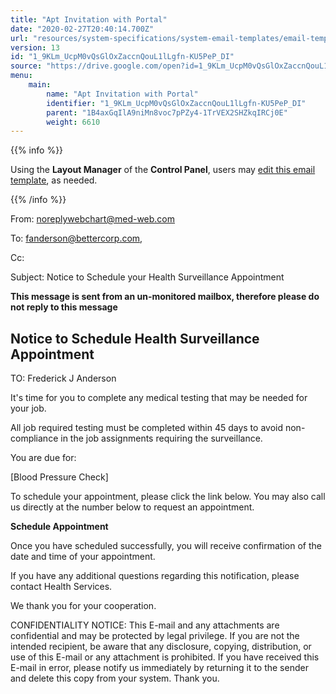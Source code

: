 ```yaml
---
title: "Apt Invitation with Portal"
date: "2020-02-27T20:40:14.700Z"
url: "resources/system-specifications/system-email-templates/email-templates-from-scheduler/apt-invitation-with-portal.html"
version: 13
id: "1_9KLm_UcpM0vQsGlOxZaccnQouL1lLgfn-KU5PeP_DI"
source: "https://drive.google.com/open?id=1_9KLm_UcpM0vQsGlOxZaccnQouL1lLgfn-KU5PeP_DI"
menu:
    main:
        name: "Apt Invitation with Portal"
        identifier: "1_9KLm_UcpM0vQsGlOxZaccnQouL1lLgfn-KU5PeP_DI"
        parent: "1B4axGqIlA9niMn8voc7pPZy4-1TrVEX2SHZkqIRCj0E"
        weight: 6610
---
```









{{% info %}}

Using the **Layout Manager** of the **Control Panel**, users may [edit this email template](https://system/?f=admin&subfunc=layout_manager&search_for=email&layout_search=Go&lv_layout_manager_limit=0&opp=edit&doc_type=EAPTI&old_module=Email&old_name=Apt+Invitation+with+Portal&active=0), as needed.

{{% /info %}}


From: noreplywebchart@med-web.com

To: fanderson@bettercorp.com,

Cc:

Subject: Notice to Schedule your Health Surveillance Appointment



****This message is sent from an un-monitored mailbox, therefore please do not reply to this message****

## Notice to Schedule Health Surveillance Appointment



TO: Frederick J Anderson

It's time for you to complete any medical testing that may be needed for your job.

All job required testing must be completed within 45 days to avoid non-compliance in the job assignments requiring the surveillance.

You are due for:

[Blood Pressure Check]



To schedule your appointment, please click the link below. You may also call us directly at the number below to request an appointment.



**Schedule Appointment**



Once you have scheduled successfully, you will receive confirmation of the date and time of your appointment.

If you have any additional questions regarding this notification, please contact Health Services.

We thank you for your cooperation.





CONFIDENTIALITY NOTICE: This E-mail and any attachments are confidential and may be protected by legal privilege. If you are not the intended recipient, be aware that any disclosure, copying, distribution, or use of this E-mail or any attachment is prohibited. If you have received this E-mail in error, please notify us immediately by returning it to the sender and delete this copy from your system. Thank you.


